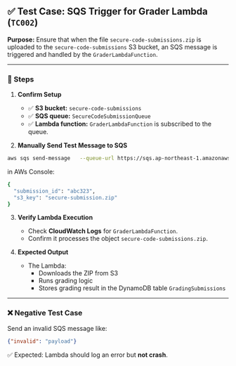 
## ✅ Test Case: SQS Trigger for Grader Lambda (`TC002`)

**Purpose:** Ensure that when the file `secure-code-submissions.zip` is uploaded to the `secure-code-submissions` S3 bucket, an SQS message is triggered and handled by the `GraderLambdaFunction`.

---

### 🧪 Steps

1. **Confirm Setup**
   - ✅ **S3 bucket:** `secure-code-submissions`
   - ✅ **SQS queue:** `SecureCodeSubmissionQueue`
   - ✅ **Lambda function:** `GraderLambdaFunction` is subscribed to the queue.

2. **Manually Send Test Message to SQS**

```bash
aws sqs send-message   --queue-url https://sqs.ap-northeast-1.amazonaws.com/628902727523/SecureCodeSubmissionQueue   --message-body '{\"submission_id\": \"abc123\", \"s3_key\": \"secure-submission.zip \"}'
```

in AWs Console: 
```bash
{
  "submission_id": "abc323",
  "s3_key": "secure-submission.zip"
}
```
3. **Verify Lambda Execution**
   - Check **CloudWatch Logs** for `GraderLambdaFunction`.
   - Confirm it processes the object `secure-code-submissions.zip`.

4. **Expected Output**
   - The Lambda:
     - Downloads the ZIP from S3
     - Runs grading logic
     - Stores grading result in the DynamoDB table `GradingSubmissions`

---

### ❌ Negative Test Case

Send an invalid SQS message like:

```json
{"invalid": "payload"}
```

✅ Expected: Lambda should log an error but **not crash**.

